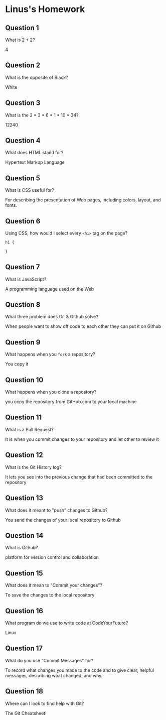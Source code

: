 # Linus's Homework

## Question 1

What is 2 + 2?

4

## Question 2

What is the opposite of Black?

White

## Question 3

What is the  2 * 3 * 6 * 1 * 10 * 34?

12240

## Question 4 

What does HTML stand for?

Hypertext Markup Language

## Question 5

What is CSS useful for?

For describing the presentation of Web pages, including colors, layout, and fonts.

## Question 6

Using CSS, how would I select every `<h1>` tag on the page?

```css
h1 {

}
```

## Question 7

What is JavaScript?

A programming language used on the Web

## Question 8

What three problem does Git & Github solve?

When people want to show off code to each other they can put it on Github

## Question 9

What happens when you `fork` a repository?

You copy it

## Question 10 

What happens when you clone a repostory?

you copy the repository from GitHub.com to your local machine

## Question 11

What is a Pull Request?

It is when you commit changes to your repository and let other to review it 

## Question 12

What is the Git History log?

It lets you see into the previous change that had been committed to the repository

## Question 13

What does it meant to "push" changes to Github?

You send the changes of your local repository to Github

## Question 14

What is Github?

platform for version control and collaboration

## Question 15

What does it mean to "Commit your changes"?

To save the changes to the local repository

## Question 16

What program do we use to write code at CodeYourFuture?

Linux

## Question 17

What do you use "Commit Messages" for?

To record what changes you made to the code and to give clear, helpful messages, describing what changed, and why.

## Question 18

Where can I look to find help with Git?

The Git Cheatsheet!

